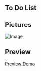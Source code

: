 ## To Do List

## Pictures
<img src="https://i.imgur.com/1Sr7HTf.png" alt="Image">

## Preview
[Preview Demo](https://todos-011m.onrender.com/)
